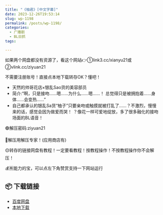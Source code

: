 ```yaml
---
title: "《柚君》[中文字幕]"
date: 2023-12-26T19:53:14
slug: wp-1198
permalink: /posts/wp-1198/
categories:
  - 广播剧
  - BL日抓
tags:

---
```


如果两个网盘都没有资源了，看这个网站👉①link3.cc/xianyu21或②vlink.cc/ziyuan21

不需要注册账号！直接点本地下载转存OK？懂吧！

*   天然的帅哥花店×银乱Sao货的美容部员
*   简介:“啊，只是接吻……嗯……为什么……嗯……！ 总觉得只是被拥抱着……身体……会变热……”
*   自己都承认的银乱Sa货“柚子”只要亲吻或触摸就被打乱了……？不激烈，慢慢来的话，感觉会因为做爱而哭！ ？像花一样可爱地绽放，多了很多融化的接吻场面的BL语音！

🟢解压密码:ziyuan21

🔵解压用解压专家！(应用商店有)

🟡转存的链接网盘有教程！一定要看教程！按教程操作！不按教程操作你不会解压！

💰🈶能力的宝，可以点左下角赞赏支持一下网站运行

## 📦 下载链接
- [百度网盘](https://blziyuan21.com/pay-download/1198?key=39910bc512&down_id=0)
- [本地下载](https://blziyuan21.com/pay-download/1198?key=39910bc512&down_id=1)

